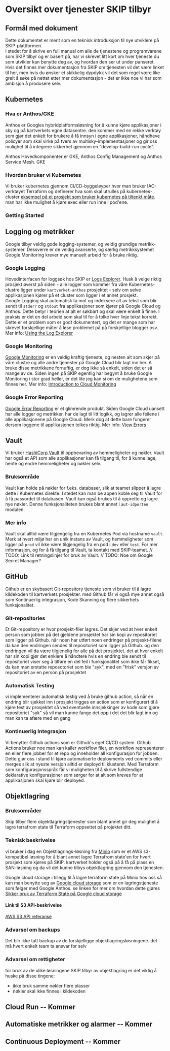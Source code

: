 # Oversikt over tjenester SKIP tilbyr

## Formål med dokument

Dette dokumentet er ment som en teknisk introduksjon til nye utviklere på SKIP-plattformen.  
I stedet for å skrive en full manual om alle de tjenestene og programvarene som SKIP tilbyr og er basert på, har vi skrevet litt kort om hver tjeneste du som utvikler kan benytte deg av, og hvordan den ser ut under panseret. Hvis det finnes mer dokumentasjon fra SKIP om tjenesten vil det være linket til her, men hvis du ønsker et skikkelig dypdykk vil det som regel være like greit å søke på nettet etter mer dokumentasjon - det er ikke noe vi har som ambisjon å produsere selv.

## Kubernetes

### Hva er Anthos/GKE

Anthos er Googles hybridplatformsløsning for å kunne kjøre applikasjoner i sky og på kartverkets egne datasentre. den kommer med en rekke verktøy som gjør det enkelt for brukere å få innsyn i egne applikasjoner, håndheve policyer som skal virke på tvers av multisky-implementasjoner og gir oss mulighet til å integrere sikkerhet gjennom en "develop-build-run cycle".

Anthos Hovedkomponenter er GKE, Anthos Config Management og Anthos Service Mesh. GKE

### Hvordan bruker vi Kubernetes

Vi bruker kubernetes gjennom CI/CD-byggeløyper hvor man bruker IAC-verktøyet Terraform og definerer hva som skal utrulles på kubernetes-cluster
[eksempel på et prosjekt som bruker kubernetes på tiltenkt måte](https://github.com/kartverket/nibas-backend). man har ikke mulighet å kjøre exec eller run inne i pod'ene.

### Getting Started

## Logging og metrikker

Google tilbyr veldig gode logging-systemer, og veldig grundige metrikk-systemer.
Dessverre er de veldig avanserte, og særlig metrikksystemet Google Monitoring krever mye manuelt arbeid for å bruke riktig.

### Google Logging

Hovedinterfacen for loggsøk hos SKIP er [Logs Explorer](https://console.cloud.google.com/logs). Husk å velge riktig prosjekt øverst på siden - alle logger som kommer fra våre Kubernetes-clustre ligger under `kartverket-anthos` prosjektet - selv om selve applikasjonen kjører på et cluster som ligger i et annet prosjekt.  
Google Logging skal automatisk ta mot og indeksere alt av tekst som blir sendt til `stderr` og `stdout` fra applikasjoner som kjører på Google Cloud og Anthos. Dette betyr i teorien at alt er søkbart og skal være enkelt å finne. I praksis er det en del arbeid som skal til for å tolke hver linje tekst korrekt. Dette er et problem som er godt dokumentert, og det er mange som har skrevet forskjellige måter å løse problemet på på forskjellige blogger osv.
Mer info: [Using the Log Explorer](https://cloud.google.com/logging/docs/view/logs-viewer-interface)

### Google Monitoring

[Google Monitoring](https://console.cloud.google.com/monitoring/metrics-explorer) er en veldig kraftig tjeneste, og nesten alt som skjer på våre clustre og alle andre tjenester på Google Cloud blir lagt inn her.
A bruke disse metrikkene fornuftig, er dog ikke så enkelt, siden det er så mange av de.
Siden ingen på SKIP egentlig har begynt å bruke Google Monitoring i stor grad heller, er det lite jeg kan si om de mulighetene som finnes her.
Mer info: [Introduction to Cloud Monitoring](https://cloud.google.com/monitoring/docs/monitoring-overview)

### Google Error Reporting

[Google Error Reporting](https://console.cloud.google.com/errors) er et glimrende produkt. Siden Google Cloud uansett har alle logger og metrikker, har de lagt til litt logikk, og lagrer alle feilene i alle applikasjonene på Google Cloud. Merk dog at dette bare fungerer dersom loggene til applikasjonen tolkes riktig.
Mer info: [View Errors](https://cloud.google.com/error-reporting/docs/viewing-errors)

## Vault

Vi bruker [HashiCorp Vault](https://www.vaultproject.io/) til oppbevaring av hemmeligheter og nøkler. Vault har også et API som alle applikasjoner kan få tilgang til, for å kunne lage, hente og endre hemmeligheter og nøkler selv.

### Bruksområde

Vault kan holde på nøkler for f.eks. databaser, slik at teamet slipper å lagre dette i Kubernetes direkte. I stedet kan man be appen koble seg til Vault for å få passordet til databasen.
Vault kan også brukes til å opprette og lagre nye nøkler. Denne funksjonaliteten brukes blant annet i `aut-idporten` modulen.

### Mer info

Vault skal alltid være tilgjengelig fra en Kubernetes Pod via hostname `vault`. Merk at hvert miljø har en unik instans av Vault, og hemmeligheter som ligger på `prod` vil ikke være tilgjengelig fra en pod i `dev` eller `test`.
For mer informasjon, og for å få tilgang til Vault, ta kontakt med SKIP-teamet.
// TODO: Link til retningslinjer for bruk av Vault.
// TODO: Noe om Google Secret Manager?

## GitHub

Github er en skybasert Git-repository tjeneste som vi bruker til å lagre kildekoden til kartverkets prosjekter. med Github får vi også mye annet også som Kontinuerlig integrasjon, Kode Skanning og flere sikkerhets funksjonalitet.

### Git-repositories

Et Git-repository er hvor prosjekt-filer lagres. Det skjer ved at hver enkelt person som jobber på det gjeldene prosjektet har sin kopi av repositoriet som ligger på Github. når noen har utført noen endringer på projeskt-filene da kan den endringen sendes til repositoriet som ligger på Github. og den endringen vil da være tilgjenelig for alle på det prosjektet. det at hver enkelt har sin kopi gjør det enklere å håndtere hvis en endring ble sendt til repositoriet viser seg å tilføre en del feil i funksjonalitet som ikke får fikset, da kan man erstatte reposotoriet som ble "syk", med en "frisk" versjon  av repositoriet av en person på prosjektet

### Automatisk Testing

vi implementerer automatisk testig ved å bruke github action, så når en endring blir sjekket inn i prosjekt trigges en action som er konfigurert til å kjøre test av prosjektet så ved eventuelle innsjekkinger av kode som gjøre repositoriet "syk" så vil man kunne fange det opp i det det blir lagt inn og man kan ta afære med en gang

### Kontinuerlig Integrasjon

Vi benytter Github actions som er Github's eget CI/CD system.
Github Actions bruker noe man kan kaller workflow filer, en workflow representerer en eller flere jobber for et repo og inneholder all konfigurasjon for jobben.
Dette gjør oss i stand til kjøre automatiserte deployments ved commits eller merges slik at nyeste versjon alltid er deployd til klusteret.
Med Terraform som konfigurasjonsspråk får vi muligheten til å skrive fullstendige deklarative konfigurasjoner som sørger for at alt som kreves for at applikasjonen skal kjøre blir deployed.

## Objektlagring

### Bruksområder

Skip tilbyr flere objektlagringstjenester som blant annet gir deg mulighet å lagre terrafrom state til Terraform oppsettet på projektet ditt.

### Teknisk beskrivelse

vi bruker i dag en Objektlagrings-løsning fra [Minio](https://min.io/product/s3-compatibility) som er et AWS s3-kompatibel løsning for å blant annet lagre Terrafrom state'en for hvert prosjekt som kjøres på SKIP. kartverket holder også på å få på plass en SAN-løsning og da vil det kunne tilbys objektlagring gjennom den tjenesten.

Google cloud storage
i tillegg til å lagre terraform state på Minio hos oss så kan man benytte seg av [Google cloud storage](https://cloud.google.com/storage/) som er en lagringstjeneste som følger med Google Anthos. se linken for mer om hvordan dette gjøres
[Sikker bruk av Terraform State på Google cloud storage](https://kartverket.atlassian.net/wiki/spaces/SKIPDOK/pages/306810004/Sikker+bruk+av+Terraform+State+p+Google+Cloud+Storage)

#### Link til S3 API-beskrivelse

[AWS S3 API referanse](https://docs.aws.amazon.com/AmazonS3/latest/API/Type_API_Reference.html)

### Advarsel om backups

Det blir ikke tatt backup av de forskjelligge objektlagringsløsningene. det må hvert enkelt team ta ansvar for selv

### Advarsel om rettigheter

for bruk av de ulike løsningene SKIP tilbyr av objektlagring er det viktig å huske på disse tingene:

- ikke bruk samme nøkler flere plasser
- nøkler skal ikke finnes i kildekoden

## Cloud Run -- Kommer

## Automatiske metrikker og alarmer -- Kommer

## Continuous Deployment -- Kommer
